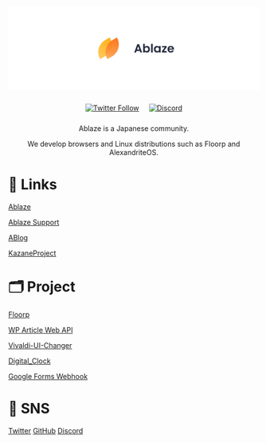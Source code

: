 ![Ablaze](https://raw.githubusercontent.com/Ablaze-MIRAI/.github/main/img/header.png)

<div style="display: flex; gap: 10px 20px; justify-content: center; width: 100%; margin: 1.5rem 0;">
  <a href="https://twitter.com/intent/follow?screen_name=Ablaze_MIRAI" target="_blank" rel="noopener noreferrer">
    <img alt="Twitter Follow" src="https://img.shields.io/twitter/follow/Ablaze_MIRAI?style=social">
  </a>
  <a href="https://discord.com/invite/NCYYwx2Enn" target="_blank" rel="noopener noreferrer">
    <img alt="Discord" src="https://img.shields.io/discord/877135925707173889">
  </a>
</div>

<div style="margin-bottom: 2rem; text-align: center;">
  <p>Ablaze is a Japanese community.</p>
  <p>We develop browsers and Linux distributions such as Floorp and AlexandriteOS.</p>
</div>

# 🔗 Links

[Ablaze](https://ablaze.one)

[Ablaze Support](https://support.ablaze.one)

[ABlog](https://blog.ablaze.one)

[KazaneProject](https://kazane.ablaze.one)

# 🗂️ Project

[Floorp](https://github.com/Floorp-Projects)

[WP Article Web API](https://github.com/Ablaze-MIRAI/WP-Article-Web-API)

[Vivaldi-UI-Changer](https://github.com/Ablaze-MIRAI/Vivaldi-UI-Changer)

[Digital_Clock](https://github.com/Ablaze-MIRAI/Digital_Clock)

[Google Forms Webhook](https://github.com/Ablaze-MIRAI/Google_Forms_Webhook)

# 💭 SNS

[Twitter](https://twitter.com/Ablaze_MIRAI)
[GitHub](https://github.com/Ablaze-MIRAI)
[Discord](https://discord.com/invite/NCYYwx2Enn)
